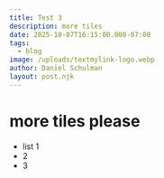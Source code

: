 ```yaml
---
title: Test 3
description: more tiles
date: 2025-10-07T16:15:00.000-07:00
tags:
  - blog
image: /uploads/textmylink-logo.webp
author: Daniel Schulman
layout: post.njk
---
```

# more tiles please

* list 1
* 2
* 3
